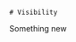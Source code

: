                                                                                   # Visibility
Something new
